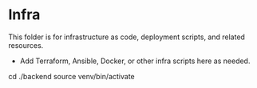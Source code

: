 # Infra

This folder is for infrastructure as code, deployment scripts, and related resources.

- Add Terraform, Ansible, Docker, or other infra scripts here as needed.



cd ./backend
source venv/bin/activate

